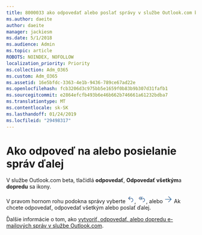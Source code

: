 ```yaml
---
title: 8000033 ako odpovedať alebo poslať správy v službe Outlook.com beta
ms.author: daeite
author: daeite
manager: jackiesm
ms.date: 5/1/2018
ms.audience: Admin
ms.topic: article
ROBOTS: NOINDEX, NOFOLLOW
localization_priority: Priority
ms.collection: Adm_O365
ms.custom: Adm_O365
ms.assetid: 16e5bfdc-3363-4e1b-9436-789ce67ad22e
ms.openlocfilehash: fcb3206d3c975bb5e1659f0b83b9b307d31fafb1
ms.sourcegitcommit: e2864efcfb493b6e46b662b746661a61232bdba7
ms.translationtype: MT
ms.contentlocale: sk-SK
ms.lasthandoff: 01/24/2019
ms.locfileid: "29498317"
---
```

# <a name="how-to-reply-to-or-forward-messages"></a>Ako odpoveď na alebo posielanie správ ďalej

V službe Outlook.com beta, tlačidlá **odpovedať**, **Odpovedať všetkým**a **dopredu** sa ikony. 
  
V pravom hornom rohu podokna správy vyberte ![Odpovedanie](media/08ad5200-369a-4a2f-bef5-ebdcbef5545f.png), ![Odpovedanie všetkým](media/be5f41a1-dbea-471f-ba5d-7be4256922d2.png), alebo ![Preposlanie](media/29fd06ec-1642-40d1-8faa-ec437ef156fc.png) Ak chcete odpovedať, odpovedať všetkým alebo poslať ďalej. 
  
Ďalšie informácie o tom, ako [vytvoriť, odpovedať, alebo dopredu e-mailových správ v službe Outlook.com](https://go.microsoft.com/fwlink/p/?linkid=873141).
  

